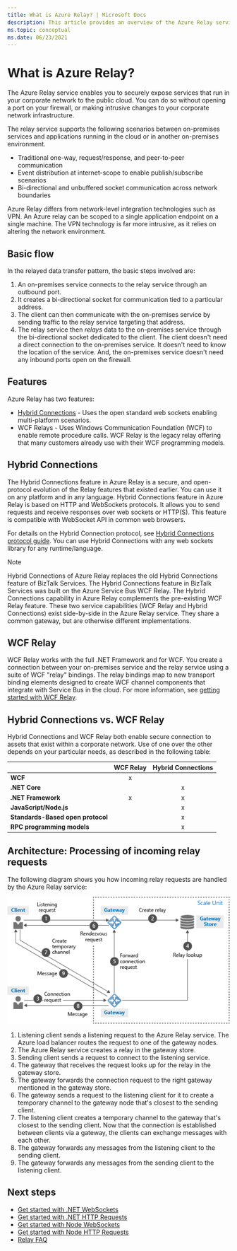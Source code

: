 ```yaml
---
title: What is Azure Relay? | Microsoft Docs
description: This article provides an overview of the Azure Relay service, which allows you to develop cloud applications that consume on-premises services running in your corporate network without opening a firewall connection or making intrusive changes to your network infrastructure.  
ms.topic: conceptual
ms.date: 06/23/2021
---
```


# What is Azure Relay?
The Azure Relay service enables you to securely expose services that run in your corporate network to the public cloud. You can do so without opening a port on your firewall, or making intrusive changes to your corporate network infrastructure. 

The relay service supports the following scenarios between on-premises services and applications running in the cloud or in another on-premises environment. 

- Traditional one-way, request/response, and peer-to-peer communication 
- Event distribution at internet-scope to enable publish/subscribe scenarios 
- Bi-directional and unbuffered socket communication across network boundaries

Azure Relay differs from network-level integration technologies such as VPN. An Azure relay can be scoped to a single application endpoint on a single machine. The VPN technology is far more intrusive, as it relies on altering the network environment. 

## Basic flow
In the relayed data transfer pattern, the basic steps involved are:

1. An on-premises service connects to the relay service through an outbound port. 
2. It creates a bi-directional socket for communication tied to a particular address. 
3. The client can then communicate with the on-premises service by sending traffic to the relay service targeting that  address. 
4. The relay service then *relays* data to the on-premises service through the bi-directional socket dedicated to the client. The client doesn't need a direct connection to the on-premises service. It doesn't need to know the location of the service. And, the on-premises service doesn't need any inbound ports open on the firewall.


## Features 
Azure Relay has two features:

- [Hybrid Connections](#hybrid-connections) - Uses the open standard web sockets enabling multi-platform scenarios.
- WCF Relays - Uses Windows Communication Foundation (WCF) to enable remote procedure calls. WCF Relay is the legacy relay offering that many customers already use with their WCF programming models.

## Hybrid Connections

The Hybrid Connections feature in Azure Relay is a secure, and open-protocol evolution of the Relay features that existed earlier. You can use it on any platform and in any language. Hybrid Connections feature in Azure Relay is based on HTTP and WebSockets protocols. It allows you to send requests and receive responses over web sockets or HTTP(S). This feature is compatible with WebSocket API in common web browsers. 

For details on the Hybrid Connection protocol, see [Hybrid Connections protocol guide](relay-hybrid-connections-protocol.md). You can use Hybrid Connections with any web sockets library for any runtime/language.

> [!NOTE]
> Hybrid Connections of Azure Relay replaces the old Hybrid Connections feature of BizTalk Services. The Hybrid Connections feature in BizTalk Services was built on the Azure Service Bus WCF Relay. The Hybrid Connections capability in Azure Relay complements the pre-existing WCF Relay feature. These two service capabilities (WCF Relay and Hybrid Connections) exist side-by-side in the Azure Relay service. They share a common gateway, but are otherwise different implementations.

## WCF Relay
WCF Relay works with the full .NET Framework and for WCF. You create a connection between your on-premises service and the relay service using a suite of WCF "relay" bindings. The relay bindings map to new transport binding elements designed to create WCF channel components that integrate with Service Bus in the cloud. For more information, see [getting started with WCF Relay](service-bus-relay-tutorial.md).

## Hybrid Connections vs. WCF Relay
Hybrid Connections and WCF Relay both enable secure connection to assets that exist within a corporate network. Use of one over the other depends on your particular needs, as described in the following table:

|  | WCF Relay | Hybrid Connections |
| --- |:---:|:---:|
| **WCF** |x | |
| **.NET Core** | |x |
| **.NET Framework** |x |x |
| **JavaScript/Node.js** | |x |
| **Standards-Based open protocol** | |x |
| **RPC programming models** | |x |

## Architecture: Processing of incoming relay requests
The following diagram shows you how incoming relay requests are handled by the Azure Relay service:

![Processing of Incoming WCF Relay Requests](./media/relay-what-is-it/ic690645.png)

1. Listening client sends a listening request to the Azure Relay service. The Azure load balancer routes the request to one of the gateway nodes. 
2. The Azure Relay service creates a relay in the gateway store. 
3. Sending client sends a request to connect to the listening service. 
4. The gateway that receives the request looks up for the relay in the gateway store. 
5. The gateway forwards the connection request to the right gateway mentioned in the gateway store. 
6. The gateway sends a request to the listening client for it to create a temporary channel to the gateway node that's closest to the sending client. 
7. The listening client creates a temporary channel to the gateway that's closest to the sending client. Now that the connection is established between clients via a gateway, the clients can exchange messages with each other. 
8. The gateway forwards any messages from the listening client to the sending client. 
9. The gateway forwards any messages from the sending client to the listening client.  

## Next steps
* [Get started with .NET WebSockets](relay-hybrid-connections-dotnet-get-started.md)
* [Get started with .NET HTTP Requests](relay-hybrid-connections-http-requests-dotnet-get-started.md)
* [Get started with Node WebSockets](relay-hybrid-connections-node-get-started.md)
* [Get started with Node HTTP Requests](relay-hybrid-connections-http-requests-node-get-started.md)
* [Relay FAQ](relay-faq.yml)


